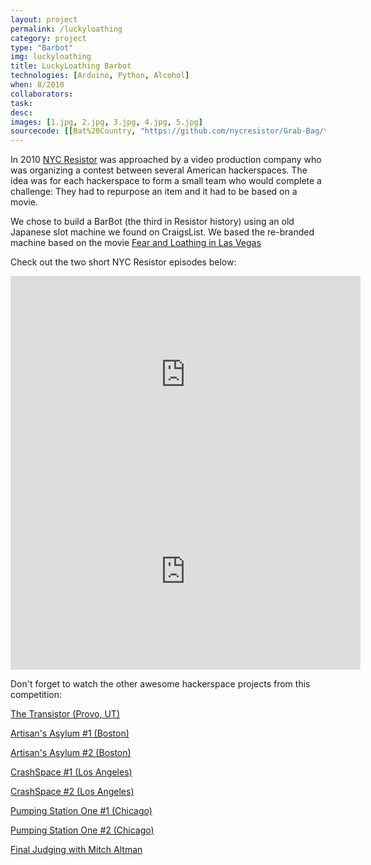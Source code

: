```yaml
---
layout: project
permalink: /luckyloathing
category: project 
type: "Barbot" 
img: luckyloathing
title: LuckyLoathing Barbot
technologies: [Arduino, Python, Alcohol] 
when: 8/2010
collaborators:
task: 
desc:
images: [1.jpg, 2.jpg, 3.jpg, 4.jpg, 5.jpg]
sourcecode: [[Bat%20Country, "https://github.com/nycresistor/Grab-Bag/tree/master/Bat%20Country"]]
---
```


In 2010 [NYC Resistor](nycresistor.com) was approached by a video production company who was organizing a contest between several American hackerspaces. The idea was for each hackerspace to form a small team who would complete a challenge: They had to repurpose an item and it had to be based on a movie. 

<!--break-->

We chose to build a BarBot (the third in Resistor history) using an old Japanese slot machine we found on CraigsList. We based the re-branded machine based on the movie [Fear and Loathing in Las Vegas](http://www.imdb.com/title/tt0120669/)

Check out the two short NYC Resistor episodes below:

<iframe width="560" height="315" src="http://www.youtube.com/embed/nNAkmSE1t6c" frameborder="0" allowfullscreen></iframe>

<iframe width="560" height="315" src="http://www.youtube.com/embed/_gfYuSLzATI" frameborder="0" allowfullscreen></iframe>

Don't forget to watch the other awesome hackerspace projects from this competition:

[The Transistor (Provo, UT)](http://www.youtube.com/watch?v=QPbt5S-ufuM&list=UU7jkB9u4pc_okwb9fy_qPiQ&index=4)

[Artisan's Asylum #1 (Boston)](http://www.youtube.com/watch?v=LUSYAYiGzLI&list=UU7jkB9u4pc_okwb9fy_qPiQ&index=6)

[Artisan's Asylum #2 (Boston)](http://www.youtube.com/watch?v=LwoK_RnWJlM&list=UU7jkB9u4pc_okwb9fy_qPiQ&index=5)

[CrashSpace #1 (Los Angeles)](http://www.youtube.com/watch?v=9oqVu3OTofo&list=UU7jkB9u4pc_okwb9fy_qPiQ&index=8)

[CrashSpace #2 (Los Angeles)](http://www.youtube.com/watch?v=devSkKKtLnI&list=UU7jkB9u4pc_okwb9fy_qPiQ&index=7)

[Pumping Station One #1 (Chicago)](http://www.youtube.com/watch?v=LBQxWIz3CqM&list=UU7jkB9u4pc_okwb9fy_qPiQ&index=10)

[Pumping Station One #2 (Chicago)](http://www.youtube.com/watch?v=lQcBzR1Z1R4&list=UU7jkB9u4pc_okwb9fy_qPiQ&index=9)

[Final Judging with Mitch Altman](http://www.youtube.com/watch?v=1pUw9KHwlqo&list=UU7jkB9u4pc_okwb9fy_qPiQ&index=3)
